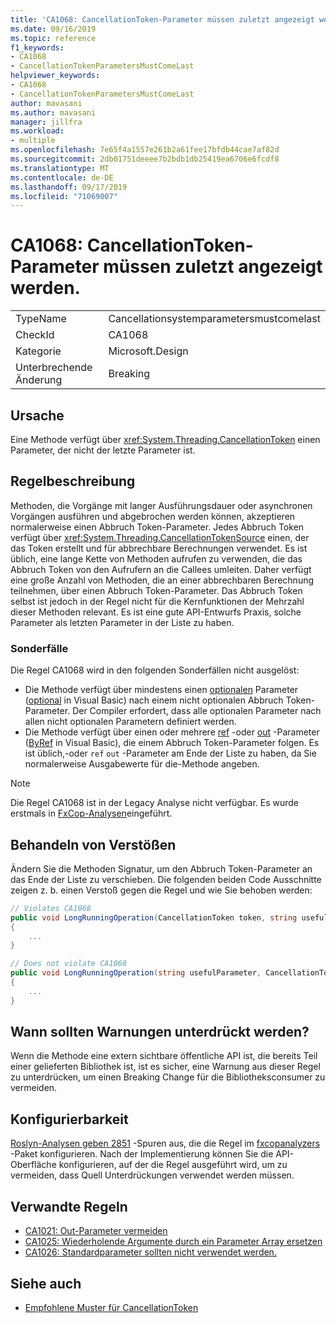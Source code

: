 ```yaml
---
title: 'CA1068: CancellationToken-Parameter müssen zuletzt angezeigt werden.'
ms.date: 09/16/2019
ms.topic: reference
f1_keywords:
- CA1068
- CancellationTokenParametersMustComeLast
helpviewer_keywords:
- CA1068
- CancellationTokenParametersMustComeLast
author: mavasani
ms.author: mavasani
manager: jillfra
ms.workload:
- multiple
ms.openlocfilehash: 7e65f4a1557e261b2a61fee17bfdb44cae7af82d
ms.sourcegitcommit: 2db01751deeee7b2bdb1db25419ea6706e6fcdf8
ms.translationtype: MT
ms.contentlocale: de-DE
ms.lasthandoff: 09/17/2019
ms.locfileid: "71069007"
---
```

# <a name="ca1068-cancellationtoken-parameters-must-come-last"></a>CA1068: CancellationToken-Parameter müssen zuletzt angezeigt werden.

|||
|-|-|
|TypeName|Cancellationsystemparametersmustcomelast|
|CheckId|CA1068|
|Kategorie|Microsoft.Design|
|Unterbrechende Änderung|Breaking|

## <a name="cause"></a>Ursache

Eine Methode verfügt über <xref:System.Threading.CancellationToken> einen Parameter, der nicht der letzte Parameter ist.

## <a name="rule-description"></a>Regelbeschreibung

Methoden, die Vorgänge mit langer Ausführungsdauer oder asynchronen Vorgängen ausführen und abgebrochen werden können, akzeptieren normalerweise einen Abbruch Token-Parameter. Jedes Abbruch Token verfügt über <xref:System.Threading.CancellationTokenSource> einen, der das Token erstellt und für abbrechbare Berechnungen verwendet. Es ist üblich, eine lange Kette von Methoden aufrufen zu verwenden, die das Abbruch Token von den Aufrufern an die Callees umleiten. Daher verfügt eine große Anzahl von Methoden, die an einer abbrechbaren Berechnung teilnehmen, über einen Abbruch Token-Parameter. Das Abbruch Token selbst ist jedoch in der Regel nicht für die Kernfunktionen der Mehrzahl dieser Methoden relevant. Es ist eine gute API-Entwurfs Praxis, solche Parameter als letzten Parameter in der Liste zu haben.

### <a name="special-cases"></a>Sonderfälle
Die Regel CA1068 wird in den folgenden Sonderfällen nicht ausgelöst:
- Die Methode verfügt über mindestens einen [optionalen](https://docs.microsoft.com/dotnet/csharp/programming-guide/classes-and-structs/named-and-optional-arguments#optional-arguments) Parameter ([optional](https://docs.microsoft.com/dotnet/visual-basic/programming-guide/language-features/procedures/optional-parameters) in Visual Basic) nach einem nicht optionalen Abbruch Token-Parameter. Der Compiler erfordert, dass alle optionalen Parameter nach allen nicht optionalen Parametern definiert werden.
- Die Methode verfügt über einen oder mehrere [ref](https://docs.microsoft.com/dotnet/csharp/language-reference/keywords/ref) -oder [out](https://docs.microsoft.com/dotnet/csharp/language-reference/keywords/out-parameter-modifier) -Parameter ([ByRef](https://docs.microsoft.com/dotnet/visual-basic/language-reference/modifiers/byref) in Visual Basic), die einem Abbruch Token-Parameter folgen. Es ist üblich,-oder `ref` `out` -Parameter am Ende der Liste zu haben, da Sie normalerweise Ausgabewerte für die-Methode angeben.

> [!NOTE]
> Die Regel CA1068 ist in der Legacy Analyse nicht verfügbar. Es wurde erstmals in [FxCop-Analysen](https://www.nuget.org/packages/Microsoft.CodeAnalysis.FxCopAnalyzers)eingeführt.

## <a name="how-to-fix-violations"></a>Behandeln von Verstößen

Ändern Sie die Methoden Signatur, um den Abbruch Token-Parameter an das Ende der Liste zu verschieben. Die folgenden beiden Code Ausschnitte zeigen z. b. einen Verstoß gegen die Regel und wie Sie behoben werden:

```csharp
// Violates CA1068
public void LongRunningOperation(CancellationToken token, string usefulParameter)
{
    ...
}
```

```csharp
// Does not violate CA1068
public void LongRunningOperation(string usefulParameter, CancellationToken token)
{
    ...
}
```

## <a name="when-to-suppress-warnings"></a>Wann sollten Warnungen unterdrückt werden?

Wenn die Methode eine extern sichtbare öffentliche API ist, die bereits Teil einer gelieferten Bibliothek ist, ist es sicher, eine Warnung aus dieser Regel zu unterdrücken, um einen Breaking Change für die Bibliotheksconsumer zu vermeiden.

## <a name="configurability"></a>Konfigurierbarkeit

[Roslyn-Analysen geben 2851](https://github.com/dotnet/roslyn-analyzers/issues/2851) -Spuren aus, die die Regel im [fxcopanalyzers](https://www.nuget.org/packages/Microsoft.CodeAnalysis.FxCopAnalyzers) -Paket konfigurieren. Nach der Implementierung können Sie die API-Oberfläche konfigurieren, auf der die Regel ausgeführt wird, um zu vermeiden, dass Quell Unterdrückungen verwendet werden müssen.

## <a name="related-rules"></a>Verwandte Regeln

- [CA1021: Out-Parameter vermeiden](../code-quality/ca1021-avoid-out-parameters.md)
- [CA1025: Wiederholende Argumente durch ein Parameter Array ersetzen](../code-quality/ca1025-replace-repetitive-arguments-with-params-array.md)
- [CA1026: Standardparameter sollten nicht verwendet werden.](../code-quality/ca1026-default-parameters-should-not-be-used.md)

## <a name="see-also"></a>Siehe auch

- [Empfohlene Muster für CancellationToken](https://devblogs.microsoft.com/premier-developer/recommended-patterns-for-cancellationtoken/)
